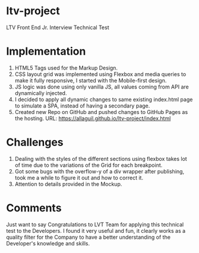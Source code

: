 # ltv-project
LTV Front End Jr. Interview Technical Test

# Implementation
1. HTML5 Tags used for the Markup Design.
2. CSS layout grid was implemented using Flexbox and media queries to make it fully responsive, I started with the Mobile-first design.
3. JS logic was done using only vanilla JS, all values coming from API are dynamically injected.
4. I decided to apply all dynamic changes to same existing index.html page to simulate a SPA, instead of having a secondary page.
5. Created new Repo on GitHub and pushed changes to GitHub Pages as the hosting. URL: https://allaguil.github.io/ltv-project/index.html 

# Challenges
1. Dealing with the styles of the different sections using flexbox takes lot of time due to the variations of the Grid for each breakpoint.
2. Got some bugs with the overflow-y of a div wrapper after publishing, took me a while to figure it out and how to correct it.
3. Attention to details provided in the Mockup.

# Comments
Just want to say Congratulations to LVT Team for applying this technical test to the Developers.
I found it very useful and fun, it clearly works as a quality filter for the Company to have a better understanding of the Developer's knowledge and skills.
